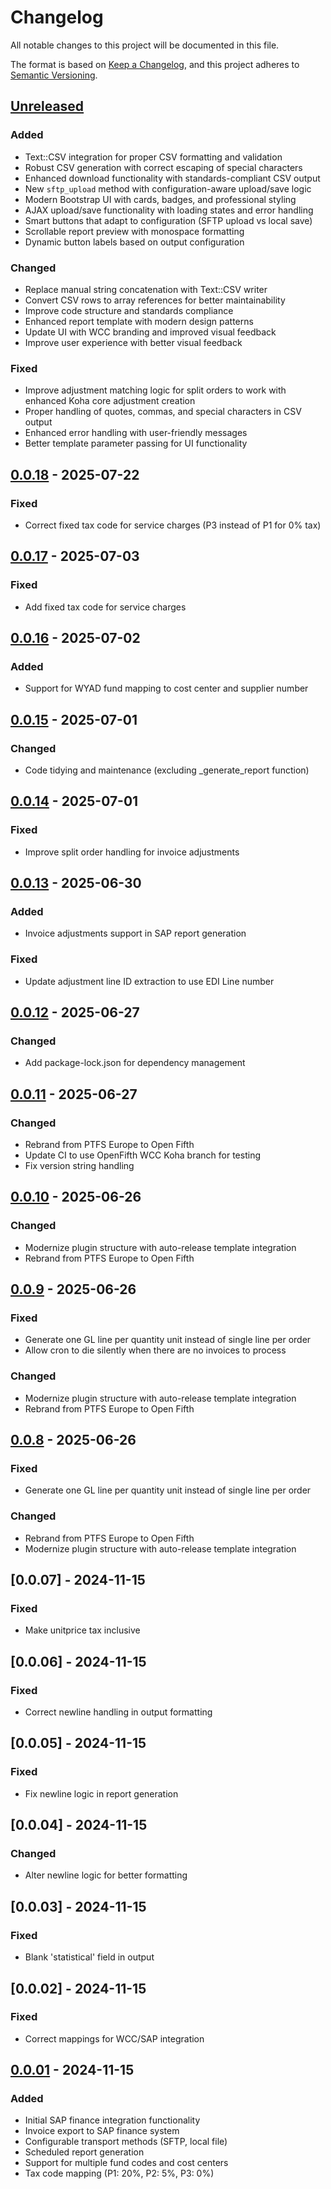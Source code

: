 # Changelog

All notable changes to this project will be documented in this file.

The format is based on [Keep a Changelog](https://keepachangelog.com/en/1.0.0/),
and this project adheres to [Semantic Versioning](https://semver.org/spec/v2.0.0.html).

## [Unreleased]

### Added

- Text::CSV integration for proper CSV formatting and validation
- Robust CSV generation with correct escaping of special characters
- Enhanced download functionality with standards-compliant CSV output
- New `sftp_upload` method with configuration-aware upload/save logic
- Modern Bootstrap UI with cards, badges, and professional styling
- AJAX upload/save functionality with loading states and error handling
- Smart buttons that adapt to configuration (SFTP upload vs local save)
- Scrollable report preview with monospace formatting
- Dynamic button labels based on output configuration

### Changed

- Replace manual string concatenation with Text::CSV writer
- Convert CSV rows to array references for better maintainability
- Improve code structure and standards compliance
- Enhanced report template with modern design patterns
- Update UI with WCC branding and improved visual feedback
- Improve user experience with better visual feedback

### Fixed

- Improve adjustment matching logic for split orders to work with enhanced Koha core adjustment creation
- Proper handling of quotes, commas, and special characters in CSV output
- Enhanced error handling with user-friendly messages
- Better template parameter passing for UI functionality

## [0.0.18] - 2025-07-22

### Fixed

- Correct fixed tax code for service charges (P3 instead of P1 for 0% tax)

## [0.0.17] - 2025-07-03

### Fixed

- Add fixed tax code for service charges

## [0.0.16] - 2025-07-02

### Added

- Support for WYAD fund mapping to cost center and supplier number

## [0.0.15] - 2025-07-01

### Changed

- Code tidying and maintenance (excluding \_generate_report function)

## [0.0.14] - 2025-07-01

### Fixed

- Improve split order handling for invoice adjustments

## [0.0.13] - 2025-06-30

### Added

- Invoice adjustments support in SAP report generation

### Fixed

- Update adjustment line ID extraction to use EDI Line number

## [0.0.12] - 2025-06-27

### Changed

- Add package-lock.json for dependency management

## [0.0.11] - 2025-06-27

### Changed

- Rebrand from PTFS Europe to Open Fifth
- Update CI to use OpenFifth WCC Koha branch for testing
- Fix version string handling

## [0.0.10] - 2025-06-26

### Changed

- Modernize plugin structure with auto-release template integration
- Rebrand from PTFS Europe to Open Fifth

## [0.0.9] - 2025-06-26

### Fixed

- Generate one GL line per quantity unit instead of single line per order
- Allow cron to die silently when there are no invoices to process

### Changed

- Modernize plugin structure with auto-release template integration
- Rebrand from PTFS Europe to Open Fifth

## [0.0.8] - 2025-06-26

### Fixed

- Generate one GL line per quantity unit instead of single line per order

### Changed

- Rebrand from PTFS Europe to Open Fifth
- Modernize plugin structure with auto-release template integration

## [0.0.07] - 2024-11-15

### Fixed

- Make unitprice tax inclusive

## [0.0.06] - 2024-11-15

### Fixed

- Correct newline handling in output formatting

## [0.0.05] - 2024-11-15

### Fixed

- Fix newline logic in report generation

## [0.0.04] - 2024-11-15

### Changed

- Alter newline logic for better formatting

## [0.0.03] - 2024-11-15

### Fixed

- Blank 'statistical' field in output

## [0.0.02] - 2024-11-15

### Fixed

- Correct mappings for WCC/SAP integration

## [0.0.01] - 2024-11-15

### Added

- Initial SAP finance integration functionality
- Invoice export to SAP finance system
- Configurable transport methods (SFTP, local file)
- Scheduled report generation
- Support for multiple fund codes and cost centers
- Tax code mapping (P1: 20%, P2: 5%, P3: 0%)

[Unreleased]: https://github.com/openfifth/koha-plugin-wcc-sap/compare/v0.0.18...HEAD
[0.0.18]: https://github.com/openfifth/koha-plugin-wcc-sap/compare/v0.0.17...v0.0.18
[0.0.17]: https://github.com/openfifth/koha-plugin-wcc-sap/compare/v0.0.16...v0.0.17
[0.0.16]: https://github.com/openfifth/koha-plugin-wcc-sap/compare/v0.0.15...v0.0.16
[0.0.15]: https://github.com/openfifth/koha-plugin-wcc-sap/compare/v0.0.14...v0.0.15
[0.0.14]: https://github.com/openfifth/koha-plugin-wcc-sap/compare/v0.0.13...v0.0.14
[0.0.13]: https://github.com/openfifth/koha-plugin-wcc-sap/compare/v0.0.12...v0.0.13
[0.0.12]: https://github.com/openfifth/koha-plugin-wcc-sap/compare/v0.0.11...v0.0.12
[0.0.11]: https://github.com/openfifth/koha-plugin-wcc-sap/compare/v0.0.10...v0.0.11
[0.0.10]: https://github.com/openfifth/koha-plugin-wcc-sap/compare/v0.0.9...v0.0.10
[0.0.9]: https://github.com/openfifth/koha-plugin-wcc-sap/compare/v0.0.8...v0.0.9
[0.0.8]: https://github.com/openfifth/koha-plugin-wcc-sap/compare/v0.0.7...v0.0.8
[0.0.01]: https://github.com/openfifth/koha-plugin-wcc-sap/releases/tag/v0.0.01
